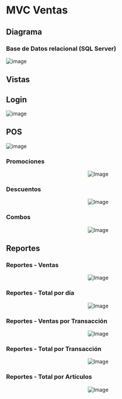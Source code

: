 # MVC Ventas


## Diagrama
### Base de Datos relacional (SQL Server)
![image](https://github.com/NicoDRoldan/MVCVentas/assets/111647673/ebf04cba-11e8-4643-bfb5-e6aff56de978)

## Vistas

## Login
![image](https://github.com/NicoDRoldan/MVCVentas/assets/111647673/cb4f02b3-f9f2-419a-8ac7-244d322756a4)

## POS
![image](https://github.com/NicoDRoldan/MVCVentas/assets/111647673/fd21682c-3e85-4759-9a22-466e04f829a2)

### Promociones
<p align="center">
  <img src="https://github.com/NicoDRoldan/MVCVentas/assets/111647673/43eed90c-71a5-4e1b-8e64-4006103b99fd" alt="Image">
</p>

### Descuentos
<p align="center">
  <img src="https://github.com/NicoDRoldan/MVCVentas/assets/111647673/658ae631-4b16-4bac-8db4-1303db5e3250" alt="Image">
</p>

### Combos
<p align="center">
  <img src="https://github.com/NicoDRoldan/MVCVentas/assets/111647673/bc9c7182-3fec-4d74-a460-a63e6cf5405d" alt="Image">
</p>

## Reportes

### Reportes - Ventas
<p align="center">
  <img src="https://github.com/NicoDRoldan/MVCVentas/assets/111647673/cfbc145b-d54b-45df-b00d-d94ddf83343e" alt="Image">
</p>

### Reportes - Total por día 
<p align="center">
  <img src="https://github.com/NicoDRoldan/MVCVentas/assets/111647673/93c55423-c750-451f-9104-63e8bb09cdef" alt="Image">
</p>

### Reportes - Ventas por Transacción
<p align="center">
  <img src="https://github.com/NicoDRoldan/MVCVentas/assets/111647673/1d3330b8-ee4f-4030-8ee9-9d08b98f8b62" alt="Image">
</p>

### Reportes - Total por Transacción
<p align="center">
  <img src="https://github.com/NicoDRoldan/MVCVentas/assets/111647673/31941ce2-68cb-4862-b010-a720eb0b926b" alt="Image">
</p>

### Reportes - Total por Artículos
<p align="center">
  <img src="https://github.com/NicoDRoldan/MVCVentas/assets/111647673/2af2e686-8a9e-4c3a-92dc-0d207a5dba1d" alt="Image">
</p>

